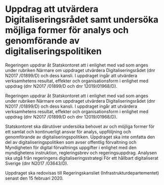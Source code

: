 # Uppdrag att utvärdera Digitaliseringsrådet samt undersöka möjliga former för analys och genomförande av digitaliseringspolitiken

Regeringen uppdrar åt Statskontoret att i enlighet med vad som anges under rubriken Närmare om uppdraget utvärdera Digitaliseringsrådet (dnr N2017 /01899/D) och dess kansli. I uppdraget ingår att utvärdera verksamhetens resultat, effekter och organisationsform i enlighet med uppdrag (dnr N2017 /01899/D och dnr 12019/01968/D).

Regeringen uppdrar åt Statskontoret att i enlighet med vad som anges under rubriken Närmare om uppdraget utvärdera Digitaliseringsrådet (dnr N2017 /01899/D) och dess kansli. I uppdraget ingår att utvärdera verksamhetens resultat, effekter och organisationsform i enlighet med uppdrag (dnr N2017 /01899/D och dnr 12019/01968/D).

Statskontoret ska därutöver undersöka behovet av och möjliga former för ett samlat och kontinuerligt ansvar för analys, uppföljning och genomförande av digitaliseringspolitiken. Uppdraget ska inte omfatta den del av digitaliseringspolitiken som avser offentlig förvaltning och Myndigheten för digital förvaltnings uppgifter i enlighet med den myndighetens instruktion, regleringsbrev och regeringsuppdrag. Analysen ska utgå från regeringens digitaliseringsstrategi För ett hållbart digitaliserat Sverige (dnr N2017 /03643/D).

Uppdraget ska redovisas till Regeringskansliet (Infrastrukturdepartementet)
senast den 15 februari 2020.
